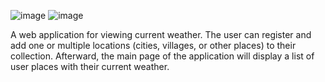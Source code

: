 ![image](https://github.com/Neformore/weather/assets/54111848/40176182-756e-4c9c-b731-8a309a064b51)
![image](https://github.com/Neformore/weather/assets/54111848/b216f523-053e-4ada-b6b2-1af23f2a0b0b)

A web application for viewing current weather. The user can register and add one or multiple locations (cities, villages, or other places) to their collection. Afterward, the main page of the application will display a list of user places with their current weather.
